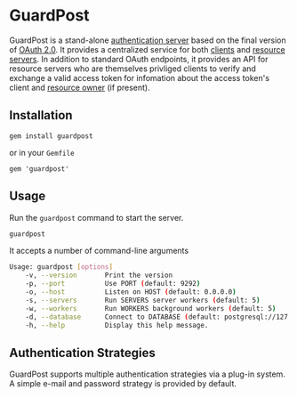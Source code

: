 GuardPost
=========

GuardPost is a stand-alone [authentication server][1] based on the final version of [OAuth 2.0][2]. It provides a centralized service for both [clients][1] and [resource servers][1]. In addition to standard OAuth endpoints, it provides an API for resource servers who are themselves privliged clients to verify and exchange a valid access token for infomation about the access token's client and [resource owner][1] (if present).

Installation
------------

    gem install guardpost

or in your `Gemfile`

    gem 'guardpost'

Usage
-----

Run the `guardpost` command to start the server.

```sh
guardpost
```

It accepts a number of command-line arguments

```sh
Usage: guardpost [options]
    -v, --version       Print the version
    -p, --port          Use PORT (default: 9292)
    -o, --host          Listen on HOST (default: 0.0.0.0)
    -s, --servers       Run SERVERS server workers (default: 5)
    -w, --workers       Run WORKERS background workers (default: 5)
    -d, --database      Connect to DATABASE (default: postgresql://127.0.0.1:5432)
    -h, --help          Display this help message.
```


Authentication Strategies
-------------------------

GuardPost supports multiple authentication strategies via a plug-in system. A simple e-mail and password strategy is provided by default.

[1]: https://tools.ietf.org/html/rfc6749#section-1.1
[2]: https://tools.ietf.org/html/rfc6749
